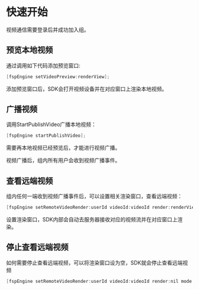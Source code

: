 # 快速开始

视频通信需要登录后并成功加入组。

## 预览本地视频

通过调用如下代码添加预览窗口:

```objectivec
[fspEngine setVideoPreview:renderView];
```

添加预览窗口后，SDK会打开视频设备并在对应窗口上渲染本地视频。

## 广播视频

调用StartPublishVideo广播本地视频：

```objectivec
[fspEngine startPublishVideo];
```

需要再本地视频已经预览后，才能进行视频广播。

视频广播后，组内所有用户会收到视频广播事件。

## 查看远端视频

组内任何一端收到视频广播事件后，可以设置相关渲染窗口，查看远端视频：

```objectivec
[fspEngine setRemoteVideoRender:userId videoId:videoId render:renderView mode:renderMode];
```

设置渲染窗口，SDK内部会自动去服务器接收对应的视频流并在对应窗口上渲染。

## 停止查看远端视频

如何需要停止查看远端视频，可以将渲染窗口设为空，SDK就会停止查看远端视频

```objectivec
[fspEngine setRemoteVideoRender:userId videoId:videoId render:nil mode:renderMode];
```
